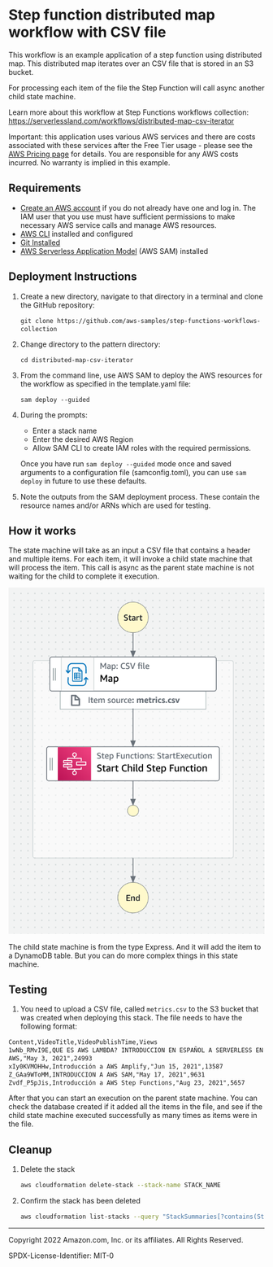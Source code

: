 # Step function distributed map workflow with CSV file

This workflow is an example application of a step function using distributed map. This distributed map iterates over an CSV file that is stored in an S3 bucket.

For processing each item of the file the Step Function will call async another child state machine.

Learn more about this workflow at Step Functions workflows collection: https://serverlessland.com/workflows/distributed-map-csv-iterator

Important: this application uses various AWS services and there are costs associated with these services after the Free Tier usage - please see the [AWS Pricing page](https://aws.amazon.com/pricing/) for details. You are responsible for any AWS costs incurred. No warranty is implied in this example.

## Requirements

- [Create an AWS account](https://portal.aws.amazon.com/gp/aws/developer/registration/index.html) if you do not already have one and log in. The IAM user that you use must have sufficient permissions to make necessary AWS service calls and manage AWS resources.
- [AWS CLI](https://docs.aws.amazon.com/cli/latest/userguide/install-cliv2.html) installed and configured
- [Git Installed](https://git-scm.com/book/en/v2/Getting-Started-Installing-Git)
- [AWS Serverless Application Model](https://docs.aws.amazon.com/serverless-application-model/latest/developerguide/serverless-sam-cli-install.html) (AWS SAM) installed

## Deployment Instructions

1. Create a new directory, navigate to that directory in a terminal and clone the GitHub repository:
   ```
   git clone https://github.com/aws-samples/step-functions-workflows-collection
   ```
1. Change directory to the pattern directory:
   ```
   cd distributed-map-csv-iterator
   ```
1. From the command line, use AWS SAM to deploy the AWS resources for the workflow as specified in the template.yaml file:
   ```
   sam deploy --guided
   ```
1. During the prompts:

   - Enter a stack name
   - Enter the desired AWS Region
   - Allow SAM CLI to create IAM roles with the required permissions.

   Once you have run `sam deploy --guided` mode once and saved arguments to a configuration file (samconfig.toml), you can use `sam deploy` in future to use these defaults.

1. Note the outputs from the SAM deployment process. These contain the resource names and/or ARNs which are used for testing.

## How it works

The state machine will take as an input a CSV file that contains a header and multiple items. For each item, it will invoke a child state machine that will process the item. This call is async as the parent state machine is not waiting for the child to complete it execution.

![image](./resources/statemachine.png)

The child state machine is from the type Express. And it will add the item to a DynamoDB table. But you can do more complex things in this state machine.

## Testing

1. You need to upload a CSV file, called `metrics.csv` to the S3 bucket that was created when deploying this stack. The file needs to have the following format:

```
Content,VideoTitle,VideoPublishTime,Views
1wNb_RMvI9E,QUE ES AWS LAMBDA? INTRODUCCION EN ESPAÑOL A SERVERLESS EN AWS,"May 3, 2021",24993
xIy0KVMOHHw,Introducción a AWS Amplify,"Jun 15, 2021",13587
Z_GAa9WToMM,INTRODUCCION A AWS SAM,"May 17, 2021",9631
Zvdf_P5pJis,Introducción a AWS Step Functions,"Aug 23, 2021",5657
```

After that you can start an execution on the parent state machine. You can check the database created if it added all the items in the file, and see if the child state machine executed successfully as many times as items were in the file.

## Cleanup

1. Delete the stack
   ```bash
   aws cloudformation delete-stack --stack-name STACK_NAME
   ```
1. Confirm the stack has been deleted
   ```bash
   aws cloudformation list-stacks --query "StackSummaries[?contains(StackName,'STACK_NAME')].StackStatus"
   ```

---

Copyright 2022 Amazon.com, Inc. or its affiliates. All Rights Reserved.

SPDX-License-Identifier: MIT-0
